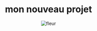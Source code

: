 <!DOCTYPE html>
<html lang="en">
<head>
    <meta charset="UTF-8">
    <meta http-equiv="X-UA-Compatible" content="IE=edge">
    <meta name="viewport" content="width=device-width, initial-scale=1.0">
    <title>Document</title>
</head>
<body>
    <center><h1>mon nouveau projet </h1></center>
    <center> <img src="https://www.bing.com/th?id=OSK.HEROlJnsXcA4gu9_6AQ2NKHnHukTiry1AIf99BWEqfbU29E&w=472&h=280&c=1&rs=2&o=6&dpr=1.3&pid=SANGAM" alt="fleur" ></center>


</body>
</html>